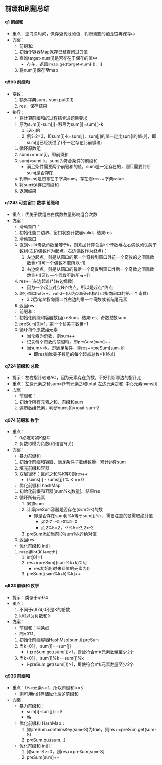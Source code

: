 ## 前缀和刷题总结
#### q1 前缀和
 - 重点：空间换时间，保存查询过的值，判断需要的值是否再保存中
 - 方案：
    - 前缀和:
    1. 初始化容器Map保存已经查询过的值
    2. 查询target-num[i]是否存在于保存的值中
        - 存在，返回[map.get(target-num[i])，i]
    3. 将num[i]保存至map

#### q560 前缀和
 - 变数：
    1. 额外字典sum，sum.put(0,1)
    2. res，保存结果
 - 执行：
    - 将计算前缀和的过程结合进题目要求
    - 原为sum[i]-sum[j]=移项为sum[j]=sum[i]-k
        1. 设i>j的
        2. 例5-2=3，即sum[i]-k=sum[j]，sum[j]的值一定比sum[i的值小]，即sum[j]已经跃过了(不一定存在此前缀和)
    1. 循环原数组
    2. sumi+=num[i]，即前缀和
    3. sumj=sumi-k，sumj为符合条件的前缀和
        - 满足条件需要两个前缀和的值，sumi是一定存在的，则只需要判断sumj是否存在
    4. 判断sumj是否存在于字典sum，存在则res+=字典value
    5. 将sumi保存进前缀和
    6. 返回结果

#### q1248 可变窗口 数学 前缀和
 - 重点：优美子数组左右偶数数量影响组合次数
 - 方案：
    - 滑动窗口：
    1. 初始化窗口边界、窗口状态计数器valid、结果res
    2. 滑动窗口
    3. 直到valid奇数的数量等于k，则累加计算包含k个奇数与左右偶数的优美子数组(左边偶数作为起点，右边偶数作为终点)：
        1. 左边起点，则是从窗口的第一个奇数到窗口外前一个奇数的之间偶数数量+1(可一个偶数不取所以+1)
        2. 右边终点，则是从窗口的最后一个奇数到窗口外后一个奇数之间偶数数量+1(可以一个偶数不取所有+1)
    4. res+=(左边起点)*(右边偶数)
        - 因为一个起点对应N个终点，所以是起点*终点
    5. 缩小窗口left++，valid--(因为3.1后left指针已指向窗口的第一个奇数)
        - 3.2后right指向窗口外右边的第一个奇数或者结尾元素
    6. 返回res
    - 前缀和：
    1. 初始化前缀和容器数组preSum、结果res、奇数总数sum
    2. preSum[0]=1，第一个优美子数组+1
    3. 循环每个原数组元素
        - 当元素为奇数，则sum++
        - 记录每个奇数的前缀和，即preSum[sum]++
        - 当sum>=k，即满足条件，则res+=preSum[sum-k]
            - 即res加优美子数组的每个起点总数*1(终点)

#### q724 前缀和 总数
 - 提示：左右指针较难AC，因为元素存在负数，不好判断哪边的指针走
 - 重点：左边元素之和sum=所有元素之和total-左边元素之和-中心元素nums[i]
 - 方案：
    - 前缀和：
    1. 初始化所有元素之和、前缀和sum
    2. 遍历数组元素，判断nums[i]=total-sum*2

#### q974 前缀和 数学
 - 重点：
    1. 0必定可被K整除
    2. 负数取模为负数(和语言有关)
 - 方案：
    - 暴力前缀和
    1. 初始化前缀和容器、满足条件子数组数量、累计运算sum
    2. 填充前缀和容器
    3. 双层循环：区间之和%K等0则res++
        - (sums[i] - sums[j]) % K == 0
    - 优化前缀和 hashMap
    1. 初始化前缀和容器[sum%k,数量]、结果res
    2. 循环所有元素
        1. 累加sum
        2. 计算preSum容器是否存在(sum%k)的数
            - 即是否存在sum[i]%k等于sum[j]%k，需要注意的是需取绝对值
                - 如2-7=-5,-5%5=0
                - 而2%5=2，-7%5=-2,2≠-2
        3. preSum添加当前i的sum%k的绝对值
    4. 返回res
    - 优化前缀和 int[]
    1. map换int[K.length]
        1. int[0]=1
        2. res+=preSum[(sum%k+k)%k]
            - res初始化时未赋值的元素为0
        3. preSum[(sum%k+k)%k]++

#### q523 前缀和 数学
 - 提示：类似于q974
 - 重点：
    1. 不同于q974,0不是K的倍数
    2. k可以为负数和0
 - 方案：
    - 前缀和：两条线
    - 同q974，
    1. 初始化前缀容器HashMap[sum,i] preSum
    2. 当k=0时，sum[i]==sum[j]
        - i-preSum.get(sum[j])>1，即使符合n*k元素数量至少2个
    3. 当k≠0时，sum[i]%k==sum[j]%k
        - i-preSum.get(sum[j])>1，即使符合n*k元素数量至少2个

#### q930 前缀和
 - 重点：0<=元素<=1，所以前缀和<=S
    - 则可用int[]存储优化后的前缀和
 - 方案：
    - 暴力前缀和：
        - sum[i]-sum[j]==S
        - 略
    - 优化前缀和 HashMap：
        1. 如preSum.containsKey(sum-S)为true，则res+=preSum.get(sum-S)
        2. preSum.put(sum...)
    - 优化前缀和 int[]：
        1. 如sum-S>=0，则res+=preSum[sum-S]
        2. preSum[sum]++

